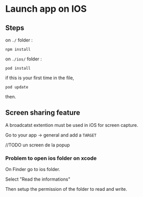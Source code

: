 # Launch app on IOS

## Steps

on ```./``` folder : 
```
npm install
```
on ```./ios/``` folder : 
```
pod install
```
if this is your first time in the file, 
```
pod update 
```
then.

## Screen sharing feature

A broadcatst extention must be used in iOS for screen capture.

Go to your app -> general and add a ```TARGET```

//TODO un screen de la popup

### Problem to open ios folder on xcode

On Finder go to ios folder.

Select "Read the informations"

Then setup the permission of the folder to read and write.